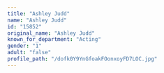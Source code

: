 ```yaml
---
title: "Ashley Judd"
name: "Ashley Judd"
id: "15852"
original_name: "Ashley Judd"
known_for_department: "Acting"
gender: "1"
adult: "false"
profile_path: "/dofk0Y9YnGfoakFOonxoyFD7LOC.jpg"
---
```

